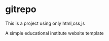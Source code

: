 # gitrepo
<p>This is a project using only html,css,js</p>
<p>A simple educational institute website template</p>
